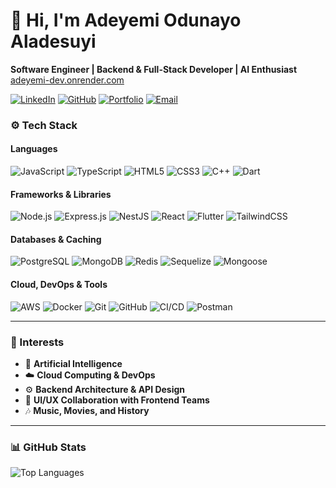 # 👋 Hi, I'm Adeyemi Odunayo Aladesuyi  

 **Software Engineer | Backend & Full-Stack Developer | AI Enthusiast**  
 [adeyemi-dev.onrender.com](https://adeyemi-dev.onrender.com)  

[![LinkedIn](https://img.shields.io/badge/LinkedIn-0077B5?style=flat&logo=linkedin&logoColor=white)](https://www.linkedin.com/in/adeyemi-aladesuyi/)
[![GitHub](https://img.shields.io/badge/GitHub-181717?style=flat&logo=github&logoColor=white)](https://github.com/adeyemiiiii7)
[![Portfolio](https://img.shields.io/badge/Portfolio-000000?style=flat&logo=About.me&logoColor=white)](https://adeyemi-dev.onrender.com)
[![Email](https://img.shields.io/badge/Email-aladesuyiadeyemi05%40gmail.com-red?style=flat&logo=gmail)](mailto:aladesuyiadeyemi05@gmail.com)

### ⚙️ Tech Stack  

#### **Languages**
![JavaScript](https://img.shields.io/badge/JavaScript-F7DF1E?style=flat&logo=javascript&logoColor=black)
![TypeScript](https://img.shields.io/badge/TypeScript-3178C6?style=flat&logo=typescript&logoColor=white)
![HTML5](https://img.shields.io/badge/HTML5-E34F26?style=flat&logo=html5&logoColor=white)
![CSS3](https://img.shields.io/badge/CSS3-1572B6?style=flat&logo=css3&logoColor=white)
![C++](https://img.shields.io/badge/C++-00599C?style=flat&logo=cplusplus&logoColor=white)
![Dart](https://img.shields.io/badge/Dart-0175C2?style=flat&logo=dart&logoColor=white)

#### **Frameworks & Libraries**
![Node.js](https://img.shields.io/badge/Node.js-339933?style=flat&logo=node.js&logoColor=white)
![Express.js](https://img.shields.io/badge/Express.js-000000?style=flat&logo=express&logoColor=white)
![NestJS](https://img.shields.io/badge/NestJS-E0234E?style=flat&logo=nestjs&logoColor=white)
![React](https://img.shields.io/badge/React-61DAFB?style=flat&logo=react&logoColor=black)
![Flutter](https://img.shields.io/badge/Flutter-02569B?style=flat&logo=flutter&logoColor=white)
![TailwindCSS](https://img.shields.io/badge/Tailwind_CSS-38B2AC?style=flat&logo=tailwind-css&logoColor=white)

#### **Databases & Caching**
![PostgreSQL](https://img.shields.io/badge/PostgreSQL-336791?style=flat&logo=postgresql&logoColor=white)
![MongoDB](https://img.shields.io/badge/MongoDB-47A248?style=flat&logo=mongodb&logoColor=white)
![Redis](https://img.shields.io/badge/Redis-DC382D?style=flat&logo=redis&logoColor=white)
![Sequelize](https://img.shields.io/badge/Sequelize-52B0E7?style=flat&logo=sequelize&logoColor=white)
![Mongoose](https://img.shields.io/badge/Mongoose-880000?style=flat&logo=mongoose&logoColor=white)

#### **Cloud, DevOps & Tools**
![AWS](https://img.shields.io/badge/AWS-FF9900?style=flat&logo=amazon-aws&logoColor=white)
![Docker](https://img.shields.io/badge/Docker-2496ED?style=flat&logo=docker&logoColor=white)
![Git](https://img.shields.io/badge/Git-F05032?style=flat&logo=git&logoColor=white)
![GitHub](https://img.shields.io/badge/GitHub-181717?style=flat&logo=github)
![CI/CD](https://img.shields.io/badge/CI%2FCD-000000?style=flat&logo=githubactions&logoColor=white)
![Postman](https://img.shields.io/badge/Postman-FF6C37?style=flat&logo=postman&logoColor=white)

---

### 🧠 Interests
- 🤖 **Artificial Intelligence**  
- ☁️ **Cloud Computing & DevOps**  
- ⚙️ **Backend Architecture & API Design**  
- 🎨 **UI/UX Collaboration with Frontend Teams**  
- 🎶 **Music, Movies, and History**  

---

### 📊 GitHub Stats   
![Top Languages](https://github-readme-stats.vercel.app/api/top-langs/?username=adeyemiiiii7&layout=compact&theme=tokyonight)
